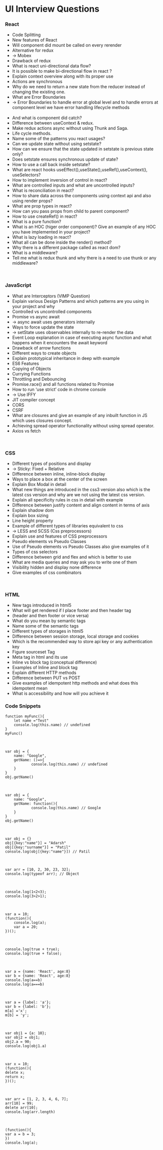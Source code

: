 # UI Interview Questions

### React<br/>
- Code Splitting<br/>
- New features of React<br/>
- Will component did mount  be called on every rerender<br/>
- Alternative for redux<br/>
- -> Mobex<br/>
- Drawback of redux<br/>
- What is react uni-directional data flow?<br/>
- It is possible to make bi-directional flow in react ?<br/>
- Explain context overview along with its proper use<br/>
- Actions are synchronous<br/>
- Why do we need to return a new state from the reducer instead of changing the existing one.<br/>
- What are Error Boundaries<br/>
- -> Error Boundaries to handle error at global level and to handle errors at component level we have error handling lifecycle methods<br/><br/>
- And what is component did catch?<br/>
-  Difference between useContext & redux.<br/>
-  Make redux actions async without using Thunk and Saga.<br/>
- Life cycle methods.<br/>
- Name some of the patterns you react usages?<br/>
- Can we update state without using setstate?<br/>
- How can we ensure that the state updated in setstate is previous state only?<br/>
- Does setstate ensures synchronous update of state?<br/>
- How to use a call back inside setstate?<br/>
- What are react hooks useEffect(),useState(),useRef(),useContext(), useSelectors?<br/>
- How to implement inversion of control in react?<br/>
- What are controlled inputs and what are uncontrolled inputs?<br/>
- What is reconciliation in react?<br/>
- How to share data across the components using context api and also using render props?<br/>
- What are prop types in react?<br/>
- How can you pass props from child to parent component?<br/>
- How to use createRef() in react?<br/>
- What is a pure function?<br/>
- What is an HOC (higer order component)? Give an example of any HOC you have
implemented in your project?<br/>
- What is lazy loading in react?<br/>
- What all can be done inside the render() method?<br/>
- Why there is a different package called as react dom?<br/>
- What is a middleware?<br/>
- Tell me what is redux thunk and why there is a need to use thunk or any middleware?<br/>
<br/>

### JavaScript
- What are Interceptors (VIMP Question)<br/>
- Explain various Design Patterns and which patterns are you using in your project and why<br/>
- Controlled vs uncontrolled components<br/>
- Promise vs async await<br/>
- -> async await uses generators internally<br/>
- Ways to force update the state<br/>
- -> setState uses observables internally to re-render the data<br/>
- Event Loop explanation in case of executing async function and what happens when it encounters the await keyword<br/>
- Drawback of arrow functions<br/>
- Different ways to create objects<br/>
- Explain prototypical inheritance in deep with example<br/>
- ES6 Features<br/>
- Copying of Objects<br/>
- Currying Functions<br/>
- Throttling and Debouncing<br/>
- Promise.race() and all functions related to Promise<br/>
- How to run ‘use strict’ code in chrome console<br/>
- -> Use IFFY<br/>
- JIT compiler concept<br/>
- CORS<br/>
- CSRF<br/>
-  What are closures and give an example of any inbuilt function in JS which uses closures concept.<br/>
-  Achieving spread operator functionality without using spread operator.<br/>
-  Axios vs fetch<br/>
<br/>

### CSS<br/>
- Different types of positions and display<br/>
- -> Sticky: Fixed + Relative<br/>
- Difference between inline, inline-block display<br/>
- Ways to place a box at the center of the screen<br/>
- Explain Box Modal in detail<br/>
- What new things are introduced in the css3 version also which is the latest css version and why are we not using the latest css version.<br/>
- Explain all specificity rules in css in detail with example<br/>
- Difference between justify content and align content in terms of axis<br/>
- Explain shadow dom<br/>
- Explain box sizing<br/>
- Line height property<br/>
- Example of different types of libraries equivalent to css<br/>
- -> LESS and SCSS (Css preprocessors)<br/>
- Explain use and features of CSS preprocessors<br/>
- Pseudo elements vs Pseudo Classes<br/>
- Use of Pseudo elements vs Pseudo Classes also give examples of it<br/>
- Types of css selectors<br/>
- Difference between grid and flex and which is better to use<br/>
- What are media queries and may ask you to write one of them<br/>
- Visibility hidden and display none difference<br/>
- Give examples of css combinators<br/>
<br/>

### HTML<br/>
- New tags introduced in html5<br/>
- What will get rendered if I place footer and then header tag<br/>
- (header and then footer or vice versa)<br/>
- What do you mean by semantic tags<br/>
- Name some of the semantic tags<br/>
- Different types of storages in html5<br/>
- Difference between session storage, local storage and cookies<br/>
- Which is the recommended way to store api key or any authentication key<br/>
- Figure sourceset Tag<br/>
- Meta tag in html and its use<br/>
- Inline vs block tag (conceptual difference)<br/>
- Examples of Inline and block tag<br/>
- Explain different HTTP methods<br/>
- Difference between PUT vs POST<br/>
- Give examples of idempotent http methods and what does this idempotent mean<br/>
- What is accessibility and how will you achieve it<br/>

### Code Snippets<br/>

```let name ="Helllo"
function myFunc(){
    let name ="Test"
    console.log(this.name) // undefined 
}
myFunc()
```
<br/>

```
var obj = {
    name: "Google",
    getName: ()=>{
            console.log(this.name) // undefined
    }
}
obj.getName()
```
<br/>

```
var obj = {
    name: "Google",
    getName: function(){
            console.log(this.name) // Google
    }
}
obj.getName()
```
<br/>

```
var obj = {}
obj[{key:"name"}] = "Adarsh"
obj[{key:"surname"}] = "Patil"
console.log(obj[{key:"name"}]) // Patil
```
<br/>

```
var arr = [10, 2, 30, 23, 32];
console.log(typeof arr); // Object
```
<br/>

```
console.log(1<2<3);
console.log(3>2>1);
```
<br/>

```
var a = 10;
(function(){
    console.log(a);
    var a = 20;
})();
```
<br/>

```
console.log(true + true);
console.log(true + false);
```
<br/>

```
var a = {name: 'React', age:8}
var b = {name: 'React', age:8}
console.log(a==b)
console.log(a===b)
```
<br/>

```
var a = {label: 'a'};
var b = {label: 'b'};
m[a] ='x';
m[b] = 'y';
```
<br/>

```
var obj1 = {a: 10};
var obj2 = obj1;
obj2.a = 90;
console.log(obj1.a)
```
<br/>

```
var x = 10;
(function(){
delete x;
return x;
})();
```
<br/>

```
var arr = [1, 2, 3, 4, 6, 7];
arr[10] = 99;
delete arr[10];
console.log(arr.length)
```
<br/>

```
(function(){
var a = b = 3;
})
console.log(a);
